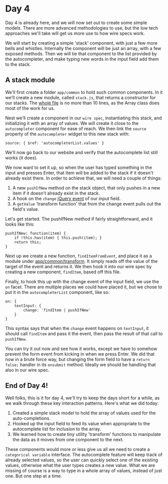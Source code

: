 Day 4
=====

Day 4 is already here, and we will now set out to create some simple models. There are more advanced methodologies to use, but the low tech approaches we'll take will get us more use to how wire specs work.

We will start by creating a simple 'stack' component, with just a few more bells and whistles. Internally the component will be just an array, with a few exposed methods. Then we will tie that component to the list provided by the autocompleter, and make typing new words in the input field add them to the stack.

A stack module
--------------

We'll first create a folder `app/common` to hold such common components. In it we'll create a new module, called `stack.js`, that returns a constructor for our stacks. The [whole file](../app/common/stack.js) is no more than 10 lines, as the Array class does most of the work for us.

Nest we'll create a component in our `wire spec`, instantiating this stack, and initializing it with an array of values. We will create it close to the `autocompleter` component for ease of reach. We then link the `source` property of the `autocompleter` widget to this new stack with:

    source: { $ref: 'autocompleterList.values' }

We'll now go back to our website and verify that the autocomplete list still works (it does).

We now want to set it up, so when the user has typed something in the input and presses Enter, that item will be added to the stack if it doesn't already exist there. In order to achieve that, we will need a couple of things:

1. A new `pushIfNew` method on the stack object, that only pushes in a new item if it doesn't already exist in the stack.
2. A hook on the `change` [jQuery event](http://api.jquery.com/change/) of our input field.
3. A `getValue` 'transform function' that from the change event pulls out the field's value.

Let's get started. The pushIfNew method if fairly straightforward, and it looks like this:

    pushIfNew: function(item) {
    	if !this.has(item) { this.push(item); }
    	return this;
    }

Next up we create a new function, `findItemFromEvent`, and place it as a module under [app/common/transform](../app/common/transform). It simply reads off the value of the target of the event and returns it. We then hook it into our wire spec by creating a new component, `findItem`, based off this file.

Finally, to hook this up with the change event of the input field, we use the `on` facet. There are multiple places we could have placed it, but we chose to put it in the `autocompleterList` component, like so:

    on: {
    	textInput: {
    		change: 'findItem | pushIfNew'
    	}
    }

This syntax says that when the `change` event happens on `textInput`, it should call `findItem` and pass it the event, then pass the result of that call to `pushIfNew`.

You can try it out now and see how it works, except we have to somehow prevent the form event from kicking in when we press Enter. We did that now in a brute force way, but changing the form field to have a `return false;` handler in its `onsubmit` method. Ideally we should be handling that also in our wire spec.

End of Day 4!
-------------

Well folks, this is it for day 4, we'll try to keep the days short for a while, as we walk through these key interaction patterns. Here's what we did today:

1. Created a simple stack model to hold the array of values used for the auto-completions.
2. Hooked up the input field to feed its value when appropriate to the autocomplete list for inclusion to the array.
3. We learned how to create tiny utility 'transform' functions to manipulate the data as it moves from one component to the next.

These components would more or less give us all we need to create a `categorical variable` interface. The autocomplete feature will keep track of already selected values, so the user can quickly select one of the existing values, otherwise what the user types creates a new value. What we are missing of course is a way to type in a whole array of values, instead of just one. But one step at a time.